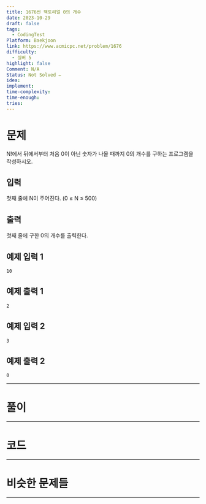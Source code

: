 ```yaml
---
title: 1676번 팩토리얼 0의 개수
date: 2023-10-29
draft: false
tags:
  - CodingTest
Platform: Baekjoon
link: https://www.acmicpc.net/problem/1676
difficulty:
  - 실버 5
highlight: false
Comment: N/A
Status: Not Solved ✏️
idea: 
implement: 
time-complexity: 
time-enough: 
tries: 
---
```

# 문제

N!에서 뒤에서부터 처음 0이 아닌 숫자가 나올 때까지 0의 개수를 구하는 프로그램을 작성하시오.

## 입력

첫째 줄에 N이 주어진다. (0 ≤ N ≤ 500)

## 출력

첫째 줄에 구한 0의 개수를 출력한다.

## 예제 입력 1 

```
10
```

## 예제 출력 1 

```
2
```

## 예제 입력 2 

```
3
```

## 예제 출력 2 

```
0
```


___

# 풀이





____

# 코드






___

# 비슷한 문제들






___
